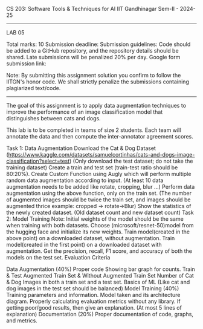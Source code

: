 CS 203: Software Tools & Techniques for AI
IIT Gandhinagar
Sem-II - 2024-25

________________________________________________________________

LAB 05

Total marks: 10
Submission deadline: 
Submission guidelines:
Code should be added to a GitHub repository, and the repository details should be shared.
Late submissions will be penalized 20% per day.
Google form submission link:

Note: By submitting this assignment solution you confirm to follow the IITGN's honor code. We shall strictly penalize the submissions containing plagiarized text/code.
________________________________________________________________

The goal of this assignment is to apply data augmentation techniques to improve the performance of an image classification model that distinguishes between cats and dogs.

This lab is to be completed in teams of size 2 students. Each team will annotate the data and then compute the inter-annotator agreement scores.

Task 1: Data Augmentation
Download the Cat & Dog Dataset (https://www.kaggle.com/datasets/samuelcortinhas/cats-and-dogs-image-classification?select=test) (Only download the test dataset; do not take the training dataset)
Create a train and test set (train-test ratio should be 80:20%).
Create Custom Function using Augly which will perform multiple random data augmentation according to input. (At least 10 data augmentation needs to be added like rotate, cropping, blur …)
Perform data augmentation using the above function, only on the train set. (The number of augmented images should be twice the train set, and images should be augmented thrice example: cropped → rotate→Blur)
Show the statistics of the newly created dataset. (Old dataset count and new dataset count)
Task 2: Model Training
Note: Initial weights of the model should be the same when training with both datasets.
Choose (microsoft/resnet-50)model from the hugging face and initialize its new weights.
Train model(created in the above point) on a downloaded dataset, without augmentation.
Train model(created in the first point) on a downloaded dataset with augmentation.
Get the precision, recall, F1 score, and accuracy of both the models on the test set.
Evaluation Criteria

Data Augmentation  (40%)
Proper code
Showing bar graph for counts.
Train & Test
Augmented Train Set & Without Augmented Train Set
Number of Cat & Dog Images in both a train set and a test set.
Basics of ML (Like cat and dog images in the test set should be balanced)
Model Training (40%)
Training parameters and information.
Model taken and its architecture diagram.
Properly calculating evaluation metrics without any library.
If getting poor/good results, then give an explanation. (At most 5 lines of explanation)
Documentation (20%)
Proper documentation of code, graphs, and metrics.

